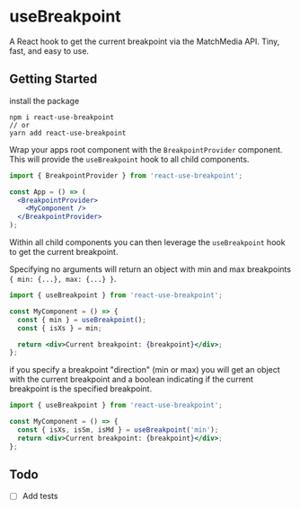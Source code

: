 # useBreakpoint

A React hook to get the current breakpoint via the MatchMedia API. Tiny, fast, and easy to use.

## Getting Started

install the package

```shell
npm i react-use-breakpoint
// or
yarn add react-use-breakpoint
```

Wrap your apps root component with the `BreakpointProvider` component. This will provide the `useBreakpoint` hook to all child components.

```jsx
import { BreakpointProvider } from 'react-use-breakpoint';

const App = () => (
  <BreakpointProvider>
    <MyComponent />
  </BreakpointProvider>
);
```

Within all child components you can then leverage the `useBreakpoint` hook to get the current breakpoint.

Specifying no arguments will return an object with min and max breakpoints `{ min: {...}, max: {...} }`.

```jsx
import { useBreakpoint } from 'react-use-breakpoint';

const MyComponent = () => {
  const { min } = useBreakpoint();
  const { isXs } = min;

  return <div>Current breakpoint: {breakpoint}</div>;
};
```

if you specify a breakpoint "direction" (min or max) you will get an object with the current breakpoint and a boolean indicating if the current breakpoint is the specified breakpoint.

```jsx
import { useBreakpoint } from 'react-use-breakpoint';

const MyComponent = () => {
  const { isXs, isSm, isMd } = useBreakpoint('min');
  return <div>Current breakpoint: {breakpoint}</div>;
};
```

## Todo

- [ ] Add tests
